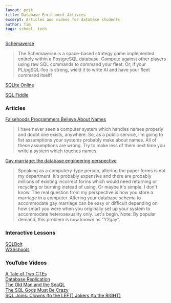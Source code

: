 ```yaml
---
layout: post
title: Database Enrichment Activies
excerpt: Articles and videos for database students.
author: Tim
tags: school, tech
---
```


[Schemaverse](https://schemaverse.com/)  
> The Schemaverse is a space-based strategy game implemented entirely within a PostgreSQL database. Compete against other players using raw SQL commands to command your fleet. Or, if your PL/pgSQL-foo is strong, wield it to write AI and have your fleet command itself! 

[SQLite Online](https://sqliteonline.com/)  

[SQL Fiddle](http://sqlfiddle.com)  

### Articles  
[Falsehoods Programmers Believe About Names](https://www.kalzumeus.com/2010/06/17/falsehoods-programmers-believe-about-names/)  
> I have never seen a computer system which handles names properly and doubt one exists, anywhere. So, as a public service, I’m going to list assumptions your systems probably make about names. All of these assumptions are wrong. Try to make less of them next time you write a system which touches names.

[Gay marriage: the database engineering perspective ](https://web.archive.org/web/20170807015344/https://qntm.org/gay)  
> Speaking as a computery-type person, altering the paper forms is not my department. It's probably expensive and there are probably millions of existing incorrect forms which would need returning or recycling or burning instead of using. Or maybe it's simple. I don't know. The real question from my perspective is how you store a marriage in a computer. Altering your database schema to accommodate gay marriage can be easy or difficult depending on how smart you were when you originally set up your system to accommodate heterosexuality only. Let's begin. Note: By popular demand, this problem is now known as "Y2gay".

### Interactive Lessons  
[SQLBolt](https://sqlbolt.com/)  
[W3Schools](https://www.w3schools.com/sql/)  

### YouTube Videos  
[A Tale of Two CTEs](https://www.youtube.com/watch?v=o2P0XqbcOUM)  
[Database Replication](https://www.youtube.com/watch?v=PvyZW1sMWT8)  
[The Old Man and the SeaQL](https://www.youtube.com/watch?v=9L5NDG2aOLE)  
[The SQL Gods Must Be Crazy](https://www.youtube.com/watch?v=6TMNCMvz7Ho&t=8s)  
[SQL Joins: Clowns (to the LEFT) Jokers (to the RIGHT)](https://www.youtube.com/watch?v=QA0-6IRS9hc)  